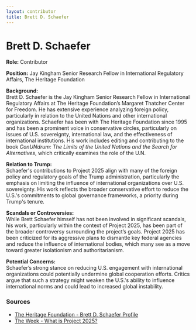 ```yaml
---
layout: contributor
title: Brett D. Schaefer
---
```


# Brett D. Schaefer

**Role:** Contributor

**Position:** Jay Kingham Senior Research Fellow in International Regulatory Affairs, The Heritage Foundation

**Background:**  
Brett D. Schaefer is the Jay Kingham Senior Research Fellow in International Regulatory Affairs at The Heritage Foundation’s Margaret Thatcher Center for Freedom. He has extensive experience analyzing foreign policy, particularly in relation to the United Nations and other international organizations. Schaefer has been with The Heritage Foundation since 1995 and has been a prominent voice in conservative circles, particularly on issues of U.S. sovereignty, international law, and the effectiveness of international institutions. His work includes editing and contributing to the book *ConUNdrum: The Limits of the United Nations and the Search for Alternatives*, which critically examines the role of the U.N.

**Relation to Trump:**  
Schaefer's contributions to Project 2025 align with many of the foreign policy and regulatory goals of the Trump administration, particularly the emphasis on limiting the influence of international organizations over U.S. sovereignty. His work reflects the broader conservative effort to reduce the U.S.'s commitments to global governance frameworks, a priority during Trump's tenure.

**Scandals or Controversies:**  
While Brett Schaefer himself has not been involved in significant scandals, his work, particularly within the context of Project 2025, has been part of the broader controversy surrounding the project’s goals. Project 2025 has been criticized for its aggressive plans to dismantle key federal agencies and reduce the influence of international bodies, which many see as a move toward greater isolationism and authoritarianism.

**Potential Concerns:**  
Schaefer’s strong stance on reducing U.S. engagement with international organizations could potentially undermine global cooperation efforts. Critics argue that such a strategy might weaken the U.S.'s ability to influence international norms and could lead to increased global instability.

### Sources
- [The Heritage Foundation - Brett D. Schaefer Profile](https://www.heritage.org/staff/brett-d-schaefer)
- [The Week - What is Project 2025?](https://www.theweek.com)

